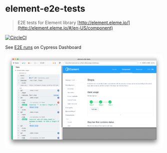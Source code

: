 # element-e2e-tests

> E2E tests for Element library [http://element.eleme.io/](http://element.eleme.io/#/en-US/component)
 
[![CircleCI](https://circleci.com/gh/bahmutov/element-e2e-tests.svg?style=svg)](https://circleci.com/gh/bahmutov/element-e2e-tests)

See [E2E runs](https://dashboard.cypress.io/#/projects/a9vb8w/runs) on Cypress Dashboard

![Cypress Runner](images/cypress-runner.png)
